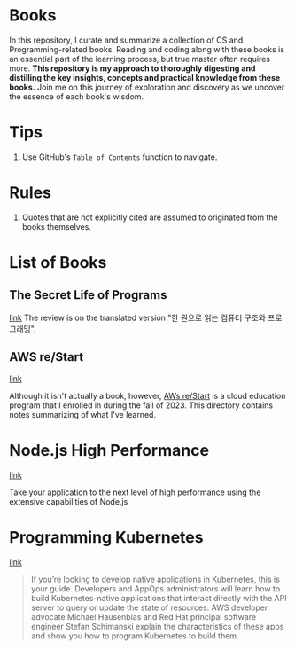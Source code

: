 # Books

In this repository, I curate and summarize a collection of CS and Programming-related books. Reading and coding along with these books is an essential part of the learning process, but true master often requires more. **This repository is my approach to thoroughly digesting and distilling the key insights, concepts and practical knowledge from these books.** Join me on this journey of exploration and discovery as we uncover the essence of each book's wisdom.

# Tips

1. Use GitHub's `Table of Contents` function to navigate.
# Rules

1. Quotes that are not explicitly cited are assumed to originated from the books themselves.

# List of Books

## The Secret Life of Programs

[link](./the-secret-life-of-programs/README.md)
The review is on the translated version "한 권으로 읽는 컴퓨터 구조와 프로그래밍".

## AWS re/Start

[link](./aws-re-start/README.md)

Although it isn't actually a book, however, [AWs re/Start](https://aws.amazon.com/training/restart/) is a cloud education program that I enrolled in during the fall of 2023. This directory contains notes summarizing of what I've learned.

# Node.js High Performance

[link](https://www.amazon.com/Node-js-High-Performance-Diogo-Resende/dp/1785286145)

Take your application to the next level of high performance using the extensive capabilities of Node.js

# Programming Kubernetes

[link](https://www.oreilly.com/library/view/programming-kubernetes/9781492047094/)

> If you’re looking to develop native applications in Kubernetes, this is your guide. Developers and AppOps administrators will learn how to build Kubernetes-native applications that interact directly with the API server to query or update the state of resources. AWS developer advocate Michael Hausenblas and Red Hat principal software engineer Stefan Schimanski explain the characteristics of these apps and show you how to program Kubernetes to build them.

